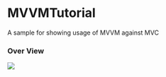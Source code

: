# MVVMTutorial
A sample for showing usage of MVVM against MVC
### Over View
![](https://koenig-media.raywenderlich.com/uploads/2018/04/MVVM_Diagram-480x197.png)
